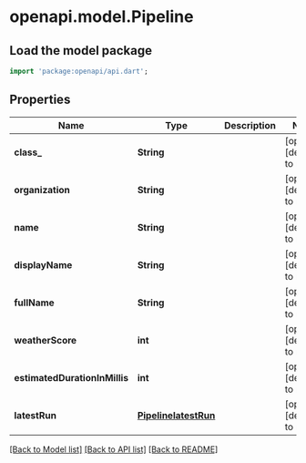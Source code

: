 # openapi.model.Pipeline

## Load the model package
```dart
import 'package:openapi/api.dart';
```

## Properties
Name | Type | Description | Notes
------------ | ------------- | ------------- | -------------
**class_** | **String** |  | [optional] [default to null]
**organization** | **String** |  | [optional] [default to null]
**name** | **String** |  | [optional] [default to null]
**displayName** | **String** |  | [optional] [default to null]
**fullName** | **String** |  | [optional] [default to null]
**weatherScore** | **int** |  | [optional] [default to null]
**estimatedDurationInMillis** | **int** |  | [optional] [default to null]
**latestRun** | [**PipelinelatestRun**](PipelinelatestRun.md) |  | [optional] [default to null]

[[Back to Model list]](../README.md#documentation-for-models) [[Back to API list]](../README.md#documentation-for-api-endpoints) [[Back to README]](../README.md)


